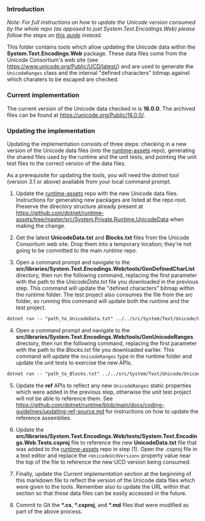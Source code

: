 ### Introduction

*Note: For full instructions on how to update the Unicode version consumed by the whole repo (as opposed to just System.Text.Encodings.Web) please follow the steps on [this guide](../../System.Private.CoreLib/Tools/GenUnicodeProp/Updating-Unicode-Versions.md) instead.*

This folder contains tools which allow updating the Unicode data within the __System.Text.Encodings.Web__ package. These data files come from the Unicode Consortium's web site (see https://www.unicode.org/Public/UCD/latest/) and are used to generate the `UnicodeRanges` class and the internal "defined characters" bitmap against which charaters to be escaped are checked.

### Current implementation

The current version of the Unicode data checked in is __16.0.0__. The archived files can be found at https://unicode.org/Public/16.0.0/.

### Updating the implementation

Updating the implementation consists of three steps: checking in a new version of the Unicode data files (into the [runtime-assets](https://github.com/dotnet/runtime-assets) repo), generating the shared files used by the runtime and the unit tests, and pointing the unit test files to the correct version of the data files.

As a prerequisite for updating the tools, you will need the _dotnet_ tool (version 3.1 or above) available from your local command prompt.

1. Update the [runtime-assets](https://github.com/dotnet/runtime-assets) repo with the new Unicode data files. Instructions for generating new packages are listed at the repo root. Preserve the directory structure already present at https://github.com/dotnet/runtime-assets/tree/master/src/System.Private.Runtime.UnicodeData when making the change.

2. Get the latest __UnicodeData.txt__ and __Blocks.txt__ files from the Unicode Consortium web site. Drop them into a temporary location; they're not going to be committed to the main _runtime_ repo.

3. Open a command prompt and navigate to the __src/libraries/System.Text.Encodings.Web/tools/GenDefinedCharList__ directory, then run the following command, replacing the first parameter with the path to the _UnicodeData.txt_ file you downloaded in the previous step. This command will update the "defined characters" bitmap within the runtime folder. The test project also consumes the file from the _src_ folder, so running this command will update both the runtime and the test project.

```txt
dotnet run -- "path_to_UnicodeData.txt" ../../src/System/Text/Unicode/UnicodeHelpers.generated.cs
```

4. Open a command prompt and navigate to the __src/libraries/System.Text.Encodings.Web/tools/GenUnicodeRanges__ directory, then run the following command, replacing the first parameter with the path to the _Blocks.txt_ file you downloaded earlier. This command will update the `UnicodeRanges` type in the runtime folder and update the unit tests to exercise the new APIs.

```txt
dotnet run -- "path_to_Blocks.txt" ../../src/System/Text/Unicode/UnicodeRanges.generated.cs ../../tests/UnicodeRangesTests.generated.cs
```

5. Update the __ref__ APIs to reflect any new `UnicodeRanges` static properties which were added in the previous step, otherwise the unit test project will not be able to reference them. See https://github.com/dotnet/runtime/blob/main/docs/coding-guidelines/updating-ref-source.md for instructions on how to update the reference assemblies.

6. Update the __src/libraries/System.Text.Encodings.Web/tests/System.Text.Encodings.Web.Tests.csproj__ file to reference the new __UnicodeData.txt__ file that was added to the [runtime-assets](https://github.com/dotnet/runtime-assets) repo in step (1). Open the .csproj file in a text editor and replace the `<UnicodeUcdVersion>` property value near the top of the file to reference the new UCD version being consumed.

7. Finally, update the _Current implementation_ section at the beginning of this markdown file to reflect the version of the Unicode data files which were given to the tools. Remember also to update the URL within that section so that these data files can be easily accessed in the future.

8. Commit to Git the __*.cs__, __*.csproj__, and __*.md__ files that were modified as part of the above process.
